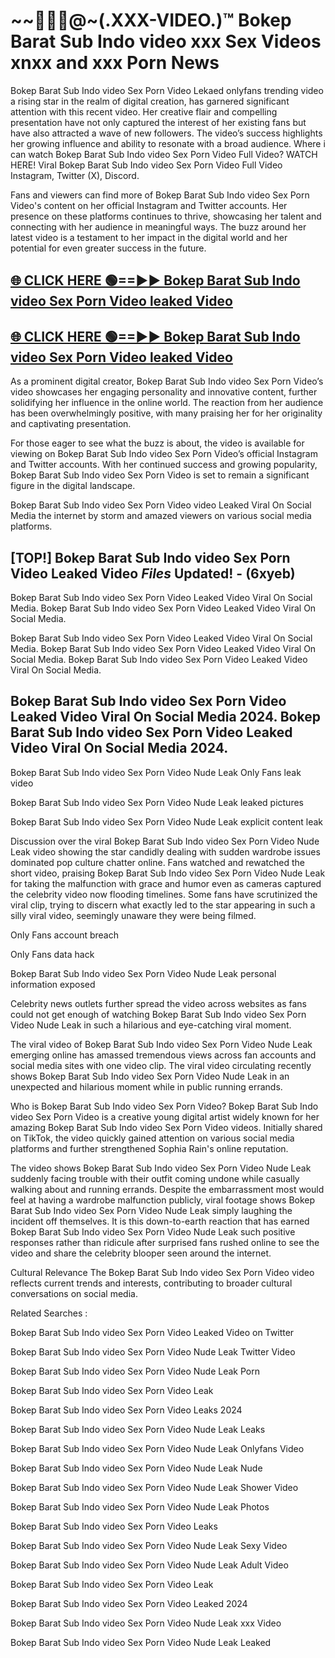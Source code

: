 # ~~👙💋‍🎥️@~(.XXX-VIDEO.)™ Bokep Barat Sub Indo video xxx Sex Videos xnxx and xxx Porn News<br>

Bokep Barat Sub Indo video Sex Porn Video Lekaed onlyfans trending video a rising star in the realm of digital creation, has garnered significant attention with this recent video. Her creative flair and compelling presentation have not only captured the interest of her existing fans but have also attracted a wave of new followers. The video’s success highlights her growing influence and ability to resonate with a broad audience.
Where i can watch  Bokep Barat Sub Indo video Sex Porn Video Full Video? WATCH HERE! Viral  Bokep Barat Sub Indo video Sex Porn Video Full Video Instagram, Twitter (X), Discord.


Fans and viewers can find more of Bokep Barat Sub Indo video Sex Porn Video's content on her official Instagram and Twitter accounts. Her presence on these platforms continues to thrive, showcasing her talent and connecting with her audience in meaningful ways. The buzz around her latest video is a testament to her impact in the digital world and her potential for even greater success in the future.


## [🌐 CLICK HERE 🟢==►►  Bokep Barat Sub Indo video Sex Porn Video leaked Video ](https://error-example.blogspot.com/2024/09/new-indian.html&ref=git)

## [🌐 CLICK HERE 🟢==►►  Bokep Barat Sub Indo video Sex Porn Video leaked Video ](https://error-example.blogspot.com/2024/09/new-indian.html&ref=git)


As a prominent digital creator,  Bokep Barat Sub Indo video Sex Porn Video’s video showcases her engaging personality and innovative content, further solidifying her influence in the online world. The reaction from her audience has been overwhelmingly positive, with many praising her for her originality and captivating presentation.

For those eager to see what the buzz is about, the video is available for viewing on  Bokep Barat Sub Indo video Sex Porn Video’s official Instagram and Twitter accounts. With her continued success and growing popularity,  Bokep Barat Sub Indo video Sex Porn Video is set to remain a significant figure in the digital landscape.


Bokep Barat Sub Indo video Sex Porn Video video Leaked Viral On Social Media the internet by storm and amazed viewers on various social media platforms.


## [TOP!]  Bokep Barat Sub Indo video Sex Porn Video Leaked Video *Files* Updated! - (6xyeb) 

Bokep Barat Sub Indo video Sex Porn Video Leaked Video Viral On Social Media. Bokep Barat Sub Indo video Sex Porn Video Leaked Video Viral On Social Media.

Bokep Barat Sub Indo video Sex Porn Video Leaked Video Viral On Social Media. Bokep Barat Sub Indo video Sex Porn Video Leaked Video Viral On Social Media. Bokep Barat Sub Indo video Sex Porn Video Leaked Video Viral On Social Media.


##  Bokep Barat Sub Indo video Sex Porn Video Leaked Video Viral On Social Media 2024. Bokep Barat Sub Indo video Sex Porn Video Leaked Video Viral On Social Media 2024.
Bokep Barat Sub Indo video Sex Porn Video Nude Leak Only Fans leak video

Bokep Barat Sub Indo video Sex Porn Video Nude Leak leaked pictures

Bokep Barat Sub Indo video Sex Porn Video Nude Leak explicit content leak

Discussion over the viral  Bokep Barat Sub Indo video Sex Porn Video Nude Leak video showing the star candidly dealing with sudden wardrobe issues dominated pop culture chatter online. Fans watched and rewatched the short video, praising  Bokep Barat Sub Indo video Sex Porn Video Nude Leak for taking the malfunction with grace and humor even as cameras captured the celebrity video now flooding timelines. Some fans have scrutinized the viral clip, trying to discern what exactly led to the star appearing in such a silly viral video, seemingly unaware they were being filmed.


Only Fans account breach

Only Fans data hack

Bokep Barat Sub Indo video Sex Porn Video Nude Leak personal information exposed

Celebrity news outlets further spread the video across websites as fans could not get enough of watching  Bokep Barat Sub Indo video Sex Porn Video Nude Leak in such a hilarious and eye-catching viral moment.


The viral video of  Bokep Barat Sub Indo video Sex Porn Video Nude Leak emerging online has amassed tremendous views across fan accounts and social media sites with one video clip. The viral video circulating recently shows  Bokep Barat Sub Indo video Sex Porn Video Nude Leak in an unexpected and hilarious moment while in public running errands.


Who is  Bokep Barat Sub Indo video Sex Porn Video?  Bokep Barat Sub Indo video Sex Porn Video is a creative young digital artist widely known for her amazing  Bokep Barat Sub Indo video Sex Porn Video videos. Initially shared on TikTok, the video quickly gained attention on various social media platforms and further strengthened Sophia Rain's online reputation.

The video shows  Bokep Barat Sub Indo video Sex Porn Video Nude Leak suddenly facing trouble with their outfit coming undone while casually walking about and running errands. Despite the embarrassment most would feel at having a wardrobe malfunction publicly, viral footage shows  Bokep Barat Sub Indo video Sex Porn Video Nude Leak simply laughing the incident off themselves. It is this down-to-earth reaction that has earned  Bokep Barat Sub Indo video Sex Porn Video Nude Leak such positive responses rather than ridicule after surprised fans rushed online to see the video and share the celebrity blooper seen around the internet.

Cultural Relevance The  Bokep Barat Sub Indo video Sex Porn Video video reflects current trends and interests, contributing to broader cultural conversations on social media.

Related Searches :

 Bokep Barat Sub Indo video Sex Porn Video Leaked Video on Twitter

 Bokep Barat Sub Indo video Sex Porn Video Nude Leak Twitter Video

 Bokep Barat Sub Indo video Sex Porn Video Nude Leak Porn

 Bokep Barat Sub Indo video Sex Porn Video Leak 

 Bokep Barat Sub Indo video Sex Porn Video Leaks 2024

 Bokep Barat Sub Indo video Sex Porn Video Nude Leak Leaks

 Bokep Barat Sub Indo video Sex Porn Video Nude Leak Onlyfans Video

 Bokep Barat Sub Indo video Sex Porn Video Nude Leak Nude

 Bokep Barat Sub Indo video Sex Porn Video Nude Leak Shower Video

 Bokep Barat Sub Indo video Sex Porn Video Nude Leak Photos

 Bokep Barat Sub Indo video Sex Porn Video Leaks

 Bokep Barat Sub Indo video Sex Porn Video Nude Leak Sexy Video

 Bokep Barat Sub Indo video Sex Porn Video Nude Leak Adult Video

 Bokep Barat Sub Indo video Sex Porn Video Leak

 Bokep Barat Sub Indo video Sex Porn Video Leaked 2024

 Bokep Barat Sub Indo video Sex Porn Video Nude Leak xxx Video

 Bokep Barat Sub Indo video Sex Porn Video Nude Leak Leaked